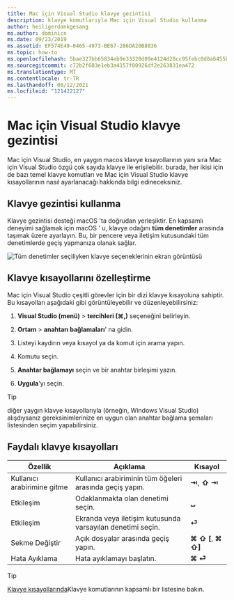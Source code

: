 ```yaml
---
title: Mac için Visual Studio klavye gezintisi
description: klavye komutlarıyla Mac için Visual Studio kullanma
author: heiligerdankgesang
ms.author: dominicn
ms.date: 09/23/2019
ms.assetid: EF574E49-0465-4973-BE67-286DA20B8836
ms.topic: how-to
ms.openlocfilehash: 5bae327bb65834eb9e33320d09e4124d28cc95febc0d8a6455be203b4059b8b7
ms.sourcegitcommit: c72b2f603e1eb3a4157f00926df2e263831ea472
ms.translationtype: MT
ms.contentlocale: tr-TR
ms.lasthandoff: 08/12/2021
ms.locfileid: "121422127"
---
```

# <a name="keyboard-navigation-in-visual-studio-for-mac"></a>Mac için Visual Studio klavye gezintisi

Mac için Visual Studio, en yaygın macos klavye kısayollarının yanı sıra Mac için Visual Studio özgü çok sayıda klavye ile erişilebilir. burada, her ikisi için de bazı temel klavye komutları ve Mac için Visual Studio klavye kısayollarının nasıl ayarlanacağı hakkında bilgi edineceksiniz.

## <a name="use-keyboard-navigation"></a>Klavye gezintisi kullanma

Klavye gezintisi desteği macOS 'ta doğrudan yerleşiktir. En kapsamlı deneyimi sağlamak için macOS ' u, klavye odağını **tüm denetimler** arasında taşımak üzere ayarlayın. Bu, bir pencere veya iletişim kutusundaki tüm denetimlerde geçiş yapmanıza olanak sağlar.

![Tüm denetimler seçiliyken klavye seçeneklerinin ekran görüntüsü](media/accessibility-preferences-keyboard.png)

## <a name="customize-keyboard-shortcuts"></a>Klavye kısayollarını özelleştirme

Mac için Visual Studio çeşitli görevler için bir dizi klavye kısayoluna sahiptir. Bu kısayolları aşağıdaki gibi görüntüleyebilir ve düzenleyebilirsiniz:

1. **Visual Studio (menü)**  >  **tercihleri (&#8984;,)** seçeneğini belirleyin.

1. **Ortam**  >  **anahtarı bağlamaları**' na gidin.

1. Listeyi kaydırın veya kısayol ya da komut için arama yapın.

1. Komutu seçin.

1. **Anahtar bağlamayı** seçin ve bir anahtar birleşimi yazın.

1. **Uygula**’yı seçin.

> [!TIP]
> diğer yaygın klavye kısayollarıyla (örneğin, Windows Visual Studio) alışdıysanız gereksinimlerinize en uygun olan anahtar bağlama şemaları listesinden seçim yapabilirsiniz.

## <a name="useful-keyboard-shortcuts"></a>Faydalı klavye kısayolları

|Özellik         |Açıklama                                   |Kısayol         |
|----------------|----------------------------------------------|-----------------|
|Kullanıcı arabirimine gitme   |Kullanıcı arabiriminin tüm öğeleri arasında geçiş yapın.               |**⇥**, **⇧ ⇥**    |
|Etkileşim        |Odaklanmakta olan denetimi seçin.         |**␣**            |
|Etkileşim        |Ekranda veya iletişim kutusunda varsayılan denetimi seçin. |**⏎**            |
|Sekme Değiştir     |Açık dosyalar arasında geçiş yapın.                      |**⌘ ⇧ [**, **⌘ ⇧]** |
|Hata Ayıklama           |Hata ayıklamayı başlatın.                               |**⌘ ⏎**           |

> [!TIP]
> [Klavye kısayollarında](keyboard-shortcuts.md)Klavye komutlarının kapsamlı bir listesine bakın.